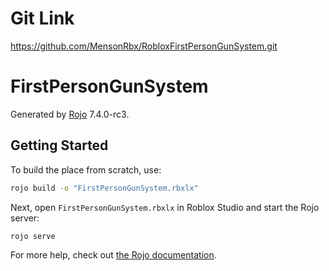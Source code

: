 # Git Link
https://github.com/MensonRbx/RobloxFirstPersonGunSystem.git

# FirstPersonGunSystem
Generated by [Rojo](https://github.com/rojo-rbx/rojo) 7.4.0-rc3.

## Getting Started
To build the place from scratch, use:

```bash
rojo build -o "FirstPersonGunSystem.rbxlx"
```

Next, open `FirstPersonGunSystem.rbxlx` in Roblox Studio and start the Rojo server:

```bash
rojo serve
```

For more help, check out [the Rojo documentation](https://rojo.space/docs).